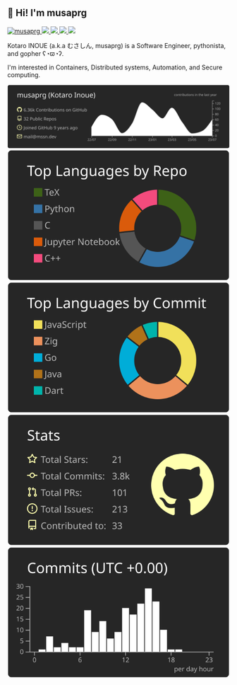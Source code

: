 ## 👋 Hi! I'm musaprg

<p align="left"> 
  <a href="https://github.com/musaprg/musaprg/">
    <img src="https://komarev.com/ghpvc/?username=musaprg" alt="musaprg" />
  </a>
  <a href="http://twitter.com/musaprg">
    <img height="20" src="https://img.shields.io/twitter/follow/musaprg?label=Twitter&logo=twitter&style=flat" />
  </a>
  <a href="https://github.com/musaprg">
    <img height="20" src="https://img.shields.io/github/followers/musaprg?label=follow&logo=github&style=flat" />
  </a>
  <a href="https://www.reddit.com/user/musaprg">
    <img height="20" src="https://img.shields.io/reddit/user-karma/combined/musaprg?label=Reddit&logo=reddit&style=flat" />
  </a>
  <a href="https://stackoverflow.com/users/6421827/musaprg">
    <img height="20" src="https://img.shields.io/stackexchange/stackoverflow/r/6421827?label=StackOverflow&logo=stack-overflow&style=flat" />
  </a>
</p>

Kotaro INOUE (a.k.a むさしん, musaprg) is a Software Engineer, pythonista, and gopher ʕ◔ϖ◔ʔ.

I'm interested in Containers, Distributed systems, Automation, and Secure computing. 

[![](https://raw.githubusercontent.com/musaprg/musaprg/master/profile-summary-card-output/apprentice/0-profile-details.svg)](https://github.com/vn7n24fzkq/github-profile-summary-cards)
[![](https://raw.githubusercontent.com/musaprg/musaprg/master/profile-summary-card-output/apprentice/1-repos-per-language.svg)](https://github.com/vn7n24fzkq/github-profile-summary-cards) [![](https://raw.githubusercontent.com/musaprg/musaprg/master/profile-summary-card-output/apprentice/2-most-commit-language.svg)](https://github.com/vn7n24fzkq/github-profile-summary-cards)
[![](https://raw.githubusercontent.com/musaprg/musaprg/master/profile-summary-card-output/apprentice/3-stats.svg)](https://github.com/vn7n24fzkq/github-profile-summary-cards) [![](https://raw.githubusercontent.com/musaprg/musaprg/master/profile-summary-card-output/apprentice/4-productive-time.svg)](https://github.com/vn7n24fzkq/github-profile-summary-cards)
